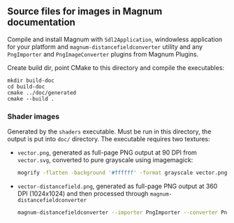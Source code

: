 Source files for images in Magnum documentation
-----------------------------------------------

Compile and install Magnum with `Sdl2Application`, windowless application for
your platform and `magnum-distancefieldconverter` utility and any `PngImporter`
and `PngImageConverter` plugins from Magnum Plugins.

Create build dir, point CMake to this directory and compile the executables:

    mkdir build-doc
    cd build-doc
    cmake ../doc/generated
    cmake --build .

### Shader images

Generated by the `shaders` executable. Must be run in this directory, the
output is put into `doc/` directory. The executable requires two textures:

-   `vector.png`, generated as full-page PNG output at 90 DPI from `vector.svg`,
    converted to pure grayscale using imagemagick:

    ```bash
    mogrify -flatten -background '#ffffff' -format grayscale vector.png
    ```

-   `vector-distancefield.png`, generated as full-page PNG output at 360 DPI
    (1024x1024) and then processed through `magnum-distancefieldconverter`

    ```bash
    magnum-distancefieldconverter --importer PngImporter --converter PngImageConverter --output-size "64 64" --radius 16 vector-src.png vector-distancefield.png
    ```

